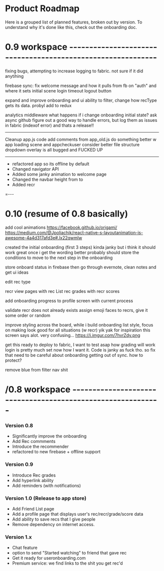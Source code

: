 # Product Roadmap
Here is a grouped list of planned features, broken out by version. To understand why it's done like this, check out the onboarding doc.

# 0.9 workspace ------------------------------------------------------------

fixing bugs, attempting to increase logging to fabric. not sure if it did anytihing

firebase sync: fix welcome message and how it pulls from fb on "auth" and where it sets initial scene
login timeout
logout button

expand and improve onboarding and ui
ability to filter, change how recType gets its data. probyl add to redux



analytics middleware
what happens if i change onboarding initial state? ask async github
figure out a good way to handle errors, but log them as issues in fabric (indexof error)
and thats a release!!


---
Cleanup
app.js code add comments from app_old.js
do something better w app loading scene and appcheckuser
consider better file structure
dropdown overlay is all bugged and FUCKED UP


---


 - refactored app so its offline by default
 - Changed navigator API
 - Added some janky animation to welcome page
 - Changed the navbar height from to
 - Added recr

=---

# 0.10 (resume of 0.8 basically)

add cool animations
https://facebook.github.io/origami/
https://medium.com/@Jpoliachik/react-native-s-layoutanimation-is-awesome-4a4d317afd3e#.lx22qwmlw

created the initial onboarding (first 3 steps)
kinda janky but i think it should work great once i get the wording better
probably should store the conditions to move to the next step in the onboarding

store onboard status in firebase
then go through evernote, clean notes and get ui ideas

edit rec type

recr view pages with rec List
rec grades with recr scores


add onboarding progress to profile screen with current process

validate recr does not already exists
assign emoji faces to recrs, give it some order or random

improve styling across the board, while i build onboarding
list style, focus on making look good for all situations (w recr)
  yik yak for inspiration
this screen says alot. very confusing... https://i.imgur.com/7hvrZdy.png

get this ready to deploy to fabric, I want to test asap how grading will work
login is pretty much set now how I want it. Code is janky as fuck tho. so fix that
need to be careful about onboarding getting out of sync. how to protect?

remove blue from filter nav shit

# /0.8 workspace ------------------------------------------------------------

### Version 0.8
 - Significantly improve the onboarding
 - Add Rec commments
 - Introduce the recommender
 - refactored to new firebase + offline support

### Version 0.9
 - Introduce Rec grades
 - Add hyperlink ability
 - Add reminders (with notifications)

### Version 1.0 (Release to app store)
 - Add Friend List page
 - Add a profile page that displays user's rec/recr/grade/score data
 - Add ability to save recs that I give people
 - Remove dependency on internet access.

### Version 1.x
 - Chat feature
 - option to send "Started watching" to friend that gave rec
 - Get it ready for useronboarding.com
 - Premium service: we find links to the shit you get rec'd
